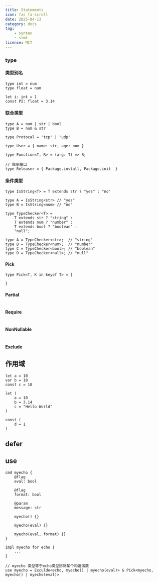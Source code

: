 ```yaml
---
title: Statements
icon: fas fa-scroll
date: 2025-04-13
category: docs
tag: 
    - syntax
    - stmt
license: MIT
---
```


### type

#### 类型别名
```hulo
type int = num
type float = num

let i: int = 1
const PI: float = 3.14
```

#### 联合类型
```hulo
type A = num | str | bool
type B = num & str

type Protocal = 'tcp' | 'udp'

type User = { name: str, age: num }

type Function<T, R> = (arg: T) => R;

// 继承接口
type Releaser = { Package.install, Package.init  }
```

#### 条件类型
```hulo
type IsString<T> = T extends str ? "yes" : "no"

type A = IsString<str> // "yes"
type B = IsString<num> // "no"

type TypeChecker<T> = 
    T extends str ? "string" :
    T extends num ? "number" :
    T extends bool ? "boolean" :
    "null";

type A = TypeChecker<str>;  // "string"
type B = TypeChecker<num>;  // "number"
type C = TypeChecker<bool>; // "boolean"
type D = TypeChecker<null>; // "null"
```

#### Pick
```hulo
type Pick<T, K in keyof T> = {
    
}
```

#### Partial
```hulo

```

#### Require
```hulo

```

#### NonNullable
```hulo

```

#### Exclude

## 作用域

```hulo
let a = 10
var b = 10
const c = 10
```

```
let (
    a = 10
    b = 3.14
    c = "Hello World"
)

const (
    d = 1
)
```

## defer

## use
```hulo
cmd myecho {
    @flag
    eval: bool

    @flag
    format: bool

    @param
    message: str

    myecho() {}

    myecho(eval) {}

    myecho(eval, format) {}
}

impl myecho for echo {
    ...
}

// myecho 类型等于echo类型排除某个构造函数
use myecho = Exculde<echo, myecho() | myecho(eval)> & Pick<myecho, myecho() | myecho(eval)>
```
